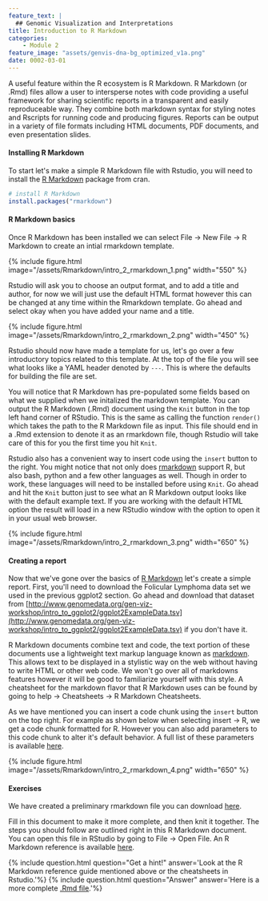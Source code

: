 ```yaml
---
feature_text: |
  ## Genomic Visualization and Interpretations
title: Introduction to R Markdown
categories:
    - Module 2
feature_image: "assets/genvis-dna-bg_optimized_v1a.png"
date: 0002-03-01
---
```


A useful feature within the R ecosystem is R Markdown. R Markdown (or .Rmd) files allow a user to intersperse notes with code providing a useful framework for sharing scientific reports in a transparent and easily reproduceable way. They combine both markdown syntax for styling notes and Rscripts for running code and producing figures. Reports can be output in a variety of file formats including HTML documents, PDF documents, and even presentation slides.

#### Installing R Markdown
To start let's make a simple R Markdown file with Rstudio,  you will need to install the [R Markdown](https://cran.r-project.org/web/packages/rmarkdown/index.html) package from cran.
```R
# install R Markdown
install.packages("rmarkdown")
```

#### R Markdown basics
Once R Markdown has been installed we can select File -> New File -> R Markdown to create an intial rmarkdown template.

{% include figure.html image="/assets/Rmarkdown/intro_2_rmarkdown_1.png" width="550" %}

Rstudio will ask you to choose an output format, and to add a title and author, for now we will just use the default HTML format however this can be changed at any time within the Rmarkdown template. Go ahead and select okay when you have added your name and a title.

{% include figure.html image="/assets/Rmarkdown/intro_2_rmarkdown_2.png" width="450" %}

Rstudio should now have made a template for us, let's go over a few introductory topics related to this template. At the top of the file you will see what looks like a YAML header denoted by `---`. This is where the defaults for building the file are set. 

You will notice that R Markdown has pre-populated some fields based on what we supplied when we initalized the markdown template. You can output the R Markdown (.Rmd) document using the `Knit` button in the top left hand corner of RStudio. This is the same as calling the function `render()` which takes the path to the R Markdown file as input. This file should end in a .Rmd extension to denote it as an rmarkdown file, though Rstudio will take care of this for you the first time you hit `Knit`. 

Rstudio also has a convenient way to insert code using the `insert` button to the right. You might notice that not only does [rmarkdown](https://cran.r-project.org/web/packages/rmarkdown/index.html) support R, but also bash, python and a few other languages as well. Though in order to work, these languages will need to be installed before using `Knit`. Go ahead and hit the `Knit` button just to see what an R Markdown output looks like with the default example text. If you are working with the default HTML option the result will load in a new RStudio window with the option to open it in your usual web browser.

{% include figure.html image="/assets/Rmarkdown/intro_2_rmarkdown_3.png" width="650" %}

#### Creating a report
Now that we've gone over the basics of [R Markdown](https://cran.r-project.org/web/packages/rmarkdown/index.html) let's create a simple report. First, you'll need to download the Folicular Lymphoma data set we used in the previous ggplot2 section. Go ahead and download that dataset from [http://www.genomedata.org/gen-viz-workshop/intro_to_ggplot2/ggplot2ExampleData.tsv](http://www.genomedata.org/gen-viz-workshop/intro_to_ggplot2/ggplot2ExampleData.tsv) if you don't have it.

R Markdown documents combine text and code, the text portion of these documents use a lightweight text markup language known as [markdown](https://en.wikipedia.org/wiki/Markdown). This allows text to be displayed in a stylistic way on the web without having to write HTML or other web code. We won't go over all of markdowns features however it will be good to familiarize yourself with this style. A cheatsheet for the markdown flavor that R Markdown uses can be found by going to help -> Cheatsheets -> R Markdown Cheatsheets.

As we have mentioned you can insert a code chunk using the `insert` button on the top right. For example as shown below when selecting insert -> R, we get a code chunk formatted for R. However you can also add parameters to this code chunk to alter it's default behavior. A full list of these parameters is available [here](https://www.rstudio.com/wp-content/uploads/2015/03/rmarkdown-reference.pdf).

{% include figure.html image="/assets/Rmarkdown/intro_2_rmarkdown_4.png" width="650" %}

#### Exercises

We have created a preliminary rmarkdown file you can download [here](https://raw.githubusercontent.com/griffithlab/gen-viz-workshop/gh-pages/assets/Rmarkdown/rmarkdown_exercise1_question.Rmd). 

Fill in this document to make it more complete, and then knit it together. The steps you should follow are outlined right in this R Markdown document. You can open this file in RStudio by going to File -> Open File. An R Markdown reference is available [here](https://www.rstudio.com/wp-content/uploads/2015/03/rmarkdown-reference.pdf).

{% include question.html question="Get a hint!" answer='Look at the R Markdown reference guide mentioned above or the cheatsheets in Rstudio.'%}
{% include question.html question="Answer" answer='Here is a more complete <a href="https://raw.githubusercontent.com/griffithlab/gen-viz-workshop/gh-pages/assets/Rmarkdown/rmarkdown_exercise1_answer.Rmd">.Rmd file</a>.'%}
